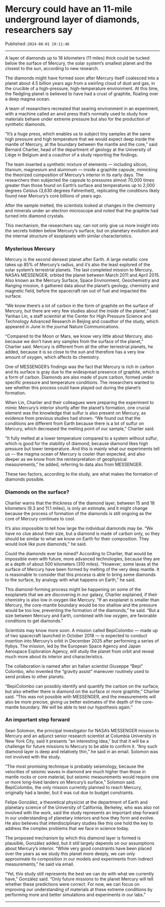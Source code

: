 # Mercury could have an 11-mile underground layer of diamonds, researchers say

Published :`2024-08-01 19:11:46`

---

A layer of diamonds up to 18 kilometers (11 miles) thick could be tucked below the surface of Mercury, the solar system’s smallest planet and the closest to the sun, according to new research.

The diamonds might have formed soon after Mercury itself coalesced into a planet about 4.5 billion years ago from a swirling cloud of dust and gas, in the crucible of a high-pressure, high-temperature environment. At this time, the fledgling planet is believed to have had a crust of graphite, floating over a deep magma ocean.

A team of researchers recreated that searing environment in an experiment, with a machine called an anvil press that’s normally used to study how materials behave under extreme pressure but also for the production of synthetic diamonds.

“It’s a huge press, which enables us to subject tiny samples at the same high pressure and high temperature that we would expect deep inside the mantle of Mercury, at the boundary between the mantle and the core,” said Bernard Charlier, head of the department of geology at the University of Liège in Belgium and a coauthor of a study reporting the findings.

The team inserted a synthetic mixture of elements — including silicon, titanium, magnesium and aluminum — inside a graphite capsule, mimicking the theorized composition of Mercury’s interior in its early days. The researchers then subjected the capsule to pressures almost 70,000 times greater than those found on Earth’s surface and temperatures up to 2,000 degrees Celsius (3,630 degrees Fahrenheit), replicating the conditions likely found near Mercury’s core billions of years ago.

After the sample melted, the scientists looked at changes in the chemistry and minerals under an electron microscope and noted that the graphite had turned into diamond crystals.

This mechanism, the researchers say, can not only give us more insight into the secrets hidden below Mercury’s surface, but on planetary evolution and the internal structure of exoplanets with similar characteristics.

### Mysterious Mercury

Mercury is the second densest planet after Earth. A large metallic core takes up 85% of Mercury’s radius, and it’s also the least explored of the solar system’s terrestrial planets. The last completed mission to Mercury, NASA’s MESSENGER, orbited the planet between March 2011 and April 2015. Also known as the Mercury Surface, Space Environment, Geochemistry and Ranging mission, it gathered data about the planet’s geology, chemistry and magnetic field, before the spacecraft ran out of fuel and impacted the surface.

“We know there’s a lot of carbon in the form of graphite on the surface of Mercury, but there are very few studies about the inside of the planet,” said Yanhao Lin, a staff scientist at the Center for High Pressure Science and Technology Advanced Research in Beijing and coauthor of the study, which appeared in June in the journal Nature Communications.

“Compared to the Moon or Mars, we know very little about Mercury, also because we don’t have any samples from the surface of the planet,” Charlier said. Mercury is different from all the other terrestrial planets, he added, because it is so close to the sun and therefore has a very low amount of oxygen, which affects its chemistry.

One of MESSENGER’s findings was the fact that Mercury is rich in carbon and its surface is gray due to the widespread presence of graphite, which is a form of carbon. Diamonds are also made of pure carbon, formed under specific pressure and temperature conditions. The researchers wanted to see whether this process could have played out during the planet’s formation.

When Lin, Charlier and their colleagues were preparing the experiment to mimic Mercury’s interior shortly after the planet’s formation, one crucial element was the knowledge that sulfur is also present on Mercury, as evidence from previous studies had shown. “We found out that the conditions are different from Earth because there is a lot of sulfur on Mercury, which decreased the melting point of our sample,” Charlier said.

“It fully melted at a lower temperature compared to a system without sulfur, which is good for the stability of diamond, because diamond likes high pressure but lower temperature. And this is mainly what our experiments tell us — the magma ocean of Mercury is cooler than expected, and also deeper as we know from the reinterpretation of geophysical measurements,” he added, referring to data also from MESSENGER.

These two factors, according to the study, are what makes the formation of diamonds possible.

### Diamonds on the surface?

Charlier warns that the thickness of the diamond layer, between 15 and 18 kilometers (9.3 and 11.1 miles), is only an estimate, and it might change because the process of formation of the diamonds is still ongoing as the core of Mercury continues to cool.

It’s also impossible to tell how large the individual diamonds may be. “We have no clue about their size, but a diamond is made of carbon only, so they should be similar to what we know on Earth for their composition. They would look like pure diamonds,” he said.

Could the diamonds ever be mined? According to Charlier, that would be impossible even with future, more advanced technologies, because they are at a depth of about 500 kilometers (310 miles). “However, some lavas at the surface of Mercury have been formed by melting of the very deep mantle. It is reasonable to consider that this process is able to bring some diamonds to the surface, by analogy with what happens on Earth,” he said.

This diamond-forming process might be happening on some of the exoplanets that we are discovering in our galaxy, Charlier explained, if their chemistry is also low in oxygen like Mercury. “If an exoplanet is smaller than Mercury, the core-mantle boundary would be too shallow and the pressure would be too low, preventing the formation of the diamonds,” he said. “But a size between Mercury and Earth, combined with low oxygen, are favorable conditions to get diamonds.”

Scientists may know more soon. A mission called BepiColombo — made up of two spacecraft launched in October 2018 — is expected to conduct insertion into Mercury’s orbit in December 2025 after performing a series of flybys. The mission, led by the European Space Agency and Japan Aerospace Exploration Agency, will study the planet from orbit and reveal much more about its interior and characteristics.

The collaboration is named after an Italian scientist Giuseppe “Bepi” Colombo, who invented the “gravity assist” maneuver routinely used to send probes to other planets.

“BepiColombo can possibly identify and quantify the carbon on the surface, but also whether there is diamond on the surface or more graphite,” Charlier said. “This was not possible with MESSENGER, and the measurements will also be more precise, giving us better estimates of the depth of the core-mantle boundary. We will be able to test our hypothesis again.”

### An important step forward

Sean Solomon, the principal investigator for NASA’s MESSENGER mission to Mercury and an adjunct senior research scientist at Columbia University in New York City, said it presents “an interesting idea,” but that it will be a challenge for future missions to Mercury to be able to confirm it. “Any such diamond layer is deep and relatively thin,” he said in an email. Solomon was not involved with the study.

“The most promising technique is probably seismology, because the velocities of seismic waves in diamond are much higher than those in mantle rocks or core material, but seismic measurements would require one or more long-lived landers on Mercury’s surface,” Solomon said. BepiColombo, the only mission currently planned to reach Mercury, originally had a lander, but it was cut due to budget constraints.

Felipe González, a theoretical physicist at the department of Earth and planetary science of the University of California, Berkeley, who was also not involved with the work, said the study represents an important step forward in our understanding of planetary interiors and how they form and evolve. He also believes that interdisciplinary studies like this one hold the key to address the complex problems that we face in science today.

The proposed mechanism by which this diamond layer is formed is plausible, González added, but it still largely depends on our assumptions about Mercury’s interior. “While very good constraints have been placed over the years as we study this planet more deeply, we can only approximate its composition in our models and experiments from indirect measurements,” he said via email.

“Yet, this study still represents the best we can do with what we currently have,” González said. “Only future missions to the planet Mercury will tell whether these predictions were correct. For now, we can focus on improving our understanding of materials at these extreme conditions by performing more and better simulations and experiments in our labs.”

---

